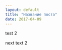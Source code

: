 ```yaml
---
layout: default
title: "Название поста"
date: 2017-04-09
---
```


test 2

<!--continue-->

next text 2
